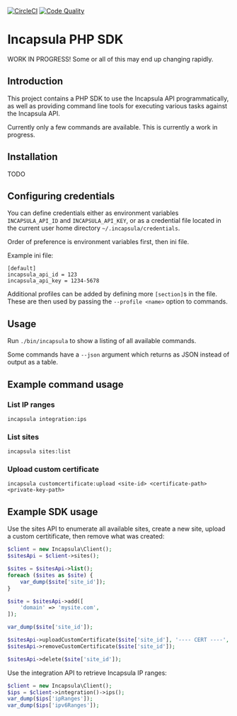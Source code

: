 [![CircleCI](https://img.shields.io/circleci/project/github/halkyon/incapsula-php.svg?style=flat-square)](https://circleci.com/gh/halkyon/incapsula-php)
[![Code Quality](https://img.shields.io/scrutinizer/g/halkyon/incapsula-php.svg?style=flat-square)](https://scrutinizer-ci.com/g/silverstripe/silverstripe-realme)

# Incapsula PHP SDK

WORK IN PROGRESS! Some or all of this may end up changing rapidly.

## Introduction

This project contains a PHP SDK to use the Incapsula API programmatically, as well as providing
command line tools for executing various tasks against the Incapsula API.

Currently only a few commands are available. This is currently a work in progress.

## Installation

TODO

## Configuring credentials

You can define credentials either as environment variables `INCAPSULA_API_ID` and `INCAPSULA_API_KEY`,
or as a credential file located in the current user home directory `~/.incapsula/credentials`.

Order of preference is environment variables first, then ini file.

Example ini file:
```
[default]
incapsula_api_id = 123
incapsula_api_key = 1234-5678
```

Additional profiles can be added by defining more `[section]`s in the file. These are then used
by passing the `--profile <name>` option to commands.

## Usage

Run `./bin/incapsula` to show a listing of all available commands.

Some commands have a `--json` argument which returns as JSON instead of output as a table.

## Example command usage

### List IP ranges

```
incapsula integration:ips
```

### List sites

```
incapsula sites:list
```

### Upload custom certificate

```
incapsula customcertificate:upload <site-id> <certificate-path> <private-key-path>
```

## Example SDK usage

Use the sites API to enumerate all available sites, create a new site, upload a custom certitificate,
then remove what was created:

```php
$client = new Incapsula\Client();
$sitesApi = $client->sites();

$sites = $sitesApi->list();
foreach ($sites as $site) {
    var_dump($site['site_id']);
}

$site = $sitesApi->add([
    'domain' => 'mysite.com',
]);

var_dump($site['site_id']);

$sitesApi->uploadCustomCertificate($site['site_id'], '---- CERT ----', '---- KEY ----');
$sitesApi->removeCustomCertificate($site['site_id']);

$sitesApi->delete($site['site_id']);
```

Use the integration API to retrieve Incapsula IP ranges:

```php
$client = new Incapsula\Client();
$ips = $client->integration()->ips();
var_dump($ips['ipRanges']);
var_dump($ips['ipv6Ranges']);
```
